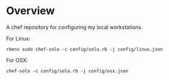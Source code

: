 Overview
========

A chef repository for configuring my local workstations.

For Linux:

    rbenv sudo chef-solo -c config/solo.rb -j config/linux.json

For OSX:

    chef-solo -c config/solo.rb -j config/osx.json